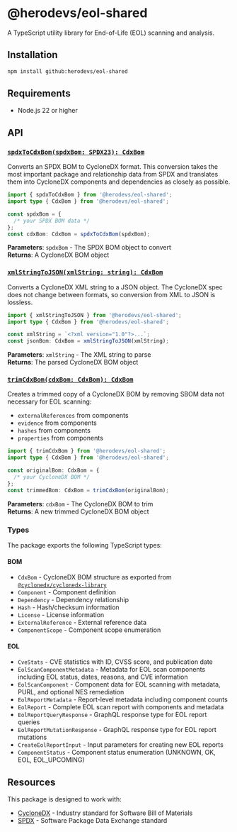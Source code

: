 # @herodevs/eol-shared

A TypeScript utility library for End-of-Life (EOL) scanning and analysis.

## Installation

```bash
npm install github:herodevs/eol-shared
```

## Requirements

- Node.js 22 or higher

## API

### [`spdxToCdxBom(spdxBom: SPDX23): CdxBom`](./src/spdx-to-cdx.ts#L61)

Converts an SPDX BOM to CycloneDX format. This conversion takes the most important package and relationship data from SPDX and translates them into CycloneDX components and dependencies as closely as possible.

```typescript
import { spdxToCdxBom } from '@herodevs/eol-shared';
import type { CdxBom } from '@herodevs/eol-shared';

const spdxBom = {
  /* your SPDX BOM data */
};
const cdxBom: CdxBom = spdxToCdxBom(spdxBom);
```

**Parameters**: `spdxBom` - The SPDX BOM object to convert  
**Returns**: A CycloneDX BOM object

### [`xmlStringToJSON(xmlString: string): CdxBom`](./src/cdx-xml-to-json.ts#L161)

Converts a CycloneDX XML string to a JSON object. The CycloneDX spec does not change between formats, so conversion from XML to JSON is lossless.

```typescript
import { xmlStringToJSON } from '@herodevs/eol-shared';
import type { CdxBom } from '@herodevs/eol-shared';

const xmlString = `<?xml version="1.0"?>...`;
const jsonBom: CdxBom = xmlStringToJSON(xmlString);
```

**Parameters**: `xmlString` - The XML string to parse  
**Returns**: The parsed CycloneDX BOM object

### [`trimCdxBom(cdxBom: CdxBom): CdxBom`](./src/trim-cdx-bom.ts#L3)

Creates a trimmed copy of a CycloneDX BOM by removing SBOM data not necessary for EOL scanning:

- `externalReferences` from components
- `evidence` from components
- `hashes` from components
- `properties` from components

```typescript
import { trimCdxBom } from '@herodevs/eol-shared';
import type { CdxBom } from '@herodevs/eol-shared';

const originalBom: CdxBom = {
  /* your CycloneDX BOM */
};
const trimmedBom: CdxBom = trimCdxBom(originalBom);
```

**Parameters**: `cdxBom` - The CycloneDX BOM to trim  
**Returns**: A new trimmed CycloneDX BOM object

### Types

The package exports the following TypeScript types:

#### BOM

- `CdxBom` - CycloneDX BOM structure as exported from [`@cyclonedx/cyclonedx-library`](https://github.com/CycloneDX/cyclonedx-javascript-library/blob/447db28f47ffd03b6f9c2f4a450bef0f0392c6bb/src/serialize/json/types.ts#L76)
- `Component` - Component definition
- `Dependency` - Dependency relationship
- `Hash` - Hash/checksum information
- `License` - License information
- `ExternalReference` - External reference data
- `ComponentScope` - Component scope enumeration

#### EOL

- `CveStats` - CVE statistics with ID, CVSS score, and publication date
- `EolScanComponentMetadata` - Metadata for EOL scan components including EOL status, dates, reasons, and CVE information
- `EolScanComponent` - Component data for EOL scanning with metadata, PURL, and optional NES remediation
- `EolReportMetadata` - Report-level metadata including component counts
- `EolReport` - Complete EOL scan report with components and metadata
- `EolReportQueryResponse` - GraphQL response type for EOL report queries
- `EolReportMutationResponse` - GraphQL response type for EOL report mutations
- `CreateEolReportInput` - Input parameters for creating new EOL reports
- `ComponentStatus` - Component status enumeration (UNKNOWN, OK, EOL, EOL_UPCOMING)

## Resources

This package is designed to work with:

- [CycloneDX](https://cyclonedx.org/) - Industry standard for Software Bill of Materials
- [SPDX](https://spdx.dev/) - Software Package Data Exchange standard
